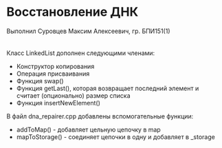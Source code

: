 # Восстановление ДНК

Выполнил Суровцев Максим Алексеевич, гр. БПИ151(1)
\
\
\
Класс LinkedList дополнен следующими членами:
* Конструктор копирования
* Операция присваивания
* Функция swap()
* Функция getLast(), которая возвращает последний элемент и
считает (опционально) размер списка
* Функция insertNewElement()

В файл dna_repairer.cpp добавлены вспомогательные функции:
* addToMap() - добавляет цельную цепочку в map
* mapToStorage() - соединяет цепочки в одну и
добавляет в _storage
